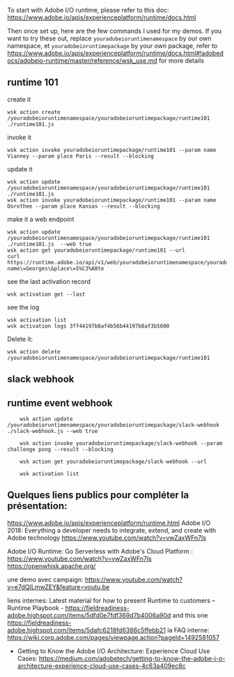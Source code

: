 
To start with Adobe I/O runtime, please refer to this doc: https://www.adobe.io/apis/experienceplatform/runtime/docs.html 

Then once set up, here are the few commands I used for my demos.
If you want to try these out, replace `youradobeioruntimenamespace` by our own namespace, et `youradobeioruntimepackage` by your own package, 
refer to https://www.adobe.io/apis/experienceplatform/runtime/docs.html#!adobedocs/adobeio-runtime/master/reference/wsk_use.md for  more details

## runtime 101

create it

    wsk action create /youradobeioruntimenamespace/youradobeioruntimepackage/runtime101 ./runtime101.js 

invoke it
    
    wsk action invoke youradobeioruntimepackage/runtime101 --param name Vianney --param place Paris --result --blocking
 
update it 
 
    wsk action update /youradobeioruntimenamespace/youradobeioruntimepackage/runtime101 ./runtime101.js 
    wsk action invoke youradobeioruntimepackage/runtime101 --param name Dorothee --param place Kansas --result --blocking
 
make it a web endpoint
 
    wsk action update /youradobeioruntimenamespace/youradobeioruntimepackage/runtime101 ./runtime101.js  --web true
    wsk action get youradobeioruntimepackage/runtime101 --url    
    curl https://runtime.adobe.io/api/v1/web/youradobeioruntimenamespace/youradobeioruntimepackage/runtime101\?name\=Georges\&place\=S%C3%A8te
 
see the last activation record

    wsk activation get --last
    
see the log

    wsk activation list
    wsk activation logs 3ff44197b8af4b56b44197b8af3b5600

Delete it:

    wsk action delete /youradobeioruntimenamespace/youradobeioruntimepackage/runtime101

## slack webhook

## runtime event webhook 

        wsk action update /youradobeioruntimenamespace/youradobeioruntimepackage/slack-webhook ./slack-webhook.js --web true

        wsk action invoke youradobeioruntimepackage/slack-webhook --param challenge pong --result --blocking

        wsk action get youradobeioruntimepackage/slack-webhook --url

        wsk activation list


## Quelques liens publics pour compléter la présentation:

https://www.adobe.io/apis/experienceplatform/runtime.html
Adobe I/O 2018: Everything a developer needs to integrate, extend, and create with Adobe technology
https://www.youtube.com/watch?v=vwZaxWFn7ls

Adobe I/O Runtime: Go Serverless with Adobe's Cloud Platform : https://www.youtube.com/watch?v=vwZaxWFn7ls 
https://openwhisk.apache.org/

une demo avec campaign:
https://www.youtube.com/watch?v=e7dQILmwZEY&feature=youtu.be

liens internes:
Latest material for how to present Runtime to customers – Runtime Playbook - https://fieldreadiness-adobe.highspot.com/items/5dfd0e7fdf369d7b4006a90d  and this one https://fieldreadiness-adobe.highspot.com/items/5dafc6218fd6386c5ffebb21
la FAQ interne:
https://wiki.corp.adobe.com/pages/viewpage.action?pageId=1492581057

* Getting to Know the Adobe I/O Architecture: Experience Cloud Use Cases: https://medium.com/adobetech/getting-to-know-the-adobe-i-o-architecture-experience-cloud-use-cases-4c63a409ec8c
